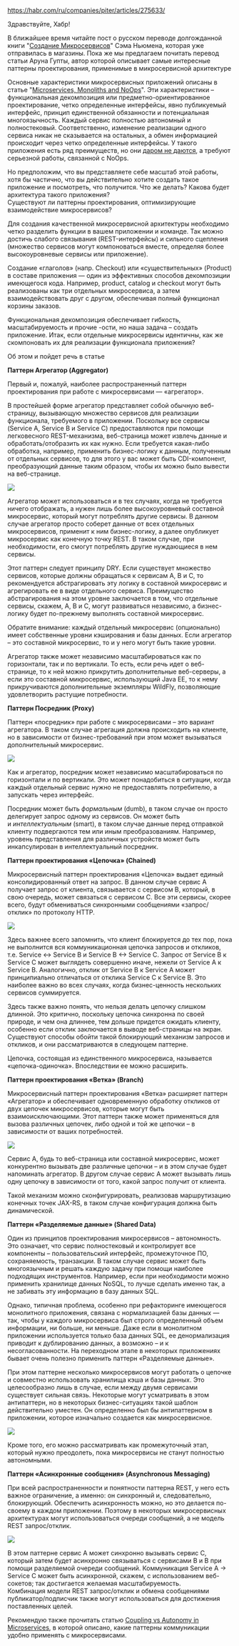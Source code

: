 https://habr.com/ru/companies/piter/articles/275633/

Здравствуйте, Хабр!  
  
В ближайшее время читайте пост о русском переводе долгожданной книги "[Создание Микросервисов](http://www.piter.com/product_by_id/51778339)" Сэма Ньюмена, которая уже отправилась в магазины. Пока же мы предлагаем почитать перевод статьи Аруна Гупты, автор которой описывает самые интересные паттерны проектирования, применимые в микросервисной архитектуре  
  
  
Основные характеристики микросервисных приложений описаны в статье "[Microservices, Monoliths and NoOps](http://blog.arungupta.me/microservices-monoliths-noops/)". Эти характеристики – функциональная декомпозиция или предметно-ориентированное проектирование, четко определенные интерфейсы, явно публикуемый интерфейс, принцип единственной обязанности и потенциальная многоязычность. Каждый сервис полностью автономный и полностековый. Соответственно, изменение реализации одного сервиса никак не сказывается на остальных, а обмен информацией происходит через четко определенные интерфейсы. У такого приложения есть ряд преимуществ, но они [даром не даются](http://highscalability.com/blog/2014/4/8/microservices-not-a-free-lunch.html), а требуют серьезной работы, связанной с NoOps.  
  
Но предположим, что вы представляете себе масштаб этой работы, хотя бы частично, что вы действительно хотите создать такое приложение и посмотреть, что получится. Что же делать? Какова будет архитектура такого приложения?  
Существуют ли паттерны проектирования, оптимизирующие взаимодействие микросервисов?  
  
Для создания качественной микросервисной архитектуры необходимо четко разделить функции в вашем приложении и команде. Так можно достичь слабого связывания (REST-интерфейсы) и сильного сцепления (множество сервисов могут компоноваться вместе, определяя более высокоуровневые сервисы или приложение).  
  
Создание «глаголов» (напр. Checkout) или «существительных» (Product) в составе приложения — один из эффективных способов декомпозиции имеющегося кода. Например, product, catalog и checkout могут быть реализованы как три отдельных микросервиса, а затем взаимодействовать друг с другом, обеспечивая полный функционал корзины заказов.  
  
Функциональная декомпозиция обеспечивает гибкость, масштабируемость и прочие -ости, но наша задача – создать приложение. Итак, если отдельные микросервисы идентичны, как же скомпоновать их для реализации функционала приложения?  
  
Об этом и пойдет речь в статье  
  
**Паттерн Агрегатор (Aggregator)**  
  
Первый и, пожалуй, наиболее распространенный паттерн проектирования при работе с микросервисами — «агрегатор».  
  
В простейшей форме агрегатор представляет собой обычную веб-страницу, вызывающую множество сервисов для реализации функционала, требуемого в приложении. Поскольку все сервисы (Service A, Service B и Service C) предоставляются при помощи легковесного REST-механизма, веб-страница может извлечь данные и обработать/отобразить их как нужно. Если требуется какая-либо обработка, например, применить бизнес-логику к данным, полученным от отдельных сервисов, то для этого у вас может быть CDI-компонент, преобразующий данные таким образом, чтобы их можно было вывести на веб-странице.  
  
![](https://habrastorage.org/files/094/0e1/d15/0940e1d1593b4254baed594640a051b9.png)  
  
Агрегатор может использоваться и в тех случаях, когда не требуется ничего отображать, а нужен лишь более высокоуровневый составной микросервис, который могут потреблять другие сервисы. В данном случае агрегатор просто соберет данные от всех отдельных микросервисов, применит к ним бизнес-логику, а далее опубликует микросервис как конечную точку REST. В таком случае, при необходимости, его смогут потреблять другие нуждающиеся в нем сервисы.  
  
Этот паттерн следует принципу DRY. Если существует множество сервисов, которые должны обращаться к сервисам A, B и C, то рекомендуется абстрагировать эту логику в составной микросервис и агрегировать ее в виде отдельного сервиса. Преимущество абстрагирования на этом уровне заключается в том, что отдельные сервисы, скажем, A, B и C, могут развиваться независимо, а бизнес-логику будет по-прежнему выполнять составной микросервис.  
  
Обратите внимание: каждый отдельный микросервис (опционально) имеет собственные уровни кэширования и базы данных. Если агрегатор – это составной микросервис, то и у него могут быть такие уровни.  
  
Агрегатор также может независимо масштабироваться как по горизонтали, так и по вертикали. То есть, если речь идет о веб-странице, то к ней можно прикрутить дополнительные веб-серверы, а если это составной микросервис, использующий Java EE, то к нему прикручиваются дополнительные экземпляры WildFly, позволяющие удовлетворить растущие потребности.  
  
**Паттерн Посредник (Proxy)**  
  
Паттерн «посредник» при работе с микросервисами – это вариант агрегатора. В таком случае агрегация должна происходить на клиенте, но в зависимости от бизнес-требований при этом может вызываться дополнительный микросервис.  
  
![](https://habrastorage.org/files/a5e/699/6d1/a5e6996d11e544ea8ebf48f6cddfe906.png)  
  
Как и агрегатор, посредник может независимо масштабироваться по горизонтали и по вертикали. Это может понадобиться в ситуации, когда каждый отдельный сервис нужно не предоставлять потребителю, а запускать через интерфейс.  
  
Посредник может быть _формальным_ (dumb), в таком случае он просто делегирует запрос одному из сервисов. Он может быть и _интеллектуальным_ (smart), в таком случае данные перед отправкой клиенту подвергаются тем или иным преобразованиям. Например, уровень представления для различных устройств может быть инкапсулирован в интеллектуальный посредник.  
  
**Паттерн проектирования «Цепочка» (Chained)**  
  
Микросервисный паттерн проектирования «Цепочка» выдает единый консолидированный ответ на запрос. В данном случае сервис A получает запрос от клиента, связывается с сервисом B, который, в свою очередь, может связаться с сервисом C. Все эти сервисы, скорее всего, будут обмениваться синхронными сообщениями «запрос/отклик» по протоколу HTTP.  
  
![](https://habrastorage.org/files/876/605/0f5/8766050f52f84c328a48201c495b94e3.png)  
  
Здесь важнее всего запомнить, что клиент блокируется до тех пор, пока не выполнится вся коммуникационная цепочка запросов и откликов, т.е. Service <-> Service B и Service B <-> Service C. Запрос от Service B к Service C может выглядеть совершенно иначе, нежели от Service A к Service B. Аналогично, отклик от Service B к Service A может принципиально отличаться от отклика Service C к Service B. Это наиболее важно во всех случаях, когда бизнес-ценность нескольких сервисов суммируется.  
  
Здесь также важно понять, что нельзя делать цепочку слишком длинной. Это критично, поскольку цепочка синхронна по своей природе, и чем она длиннее, тем дольше придется ожидать клиенту, особенно если отклик заключается в выводе веб-страницы на экран. Существуют способы обойти такой блокирующий механизм запросов и откликов, и они рассматриваются в следующем паттерне.  
  
Цепочка, состоящая из единственного микросервиса, называется «цепочка-одиночка». Впоследствии ее можно расширить.  
  
**Паттерн проектирования «Ветка» (Branch)**  
  
Микросервисный паттерн проектирования «Ветка» расширяет паттерн «Агрегатор» и обеспечивает одновременную обработку откликов от двух цепочек микросервисов, которые могут быть взаимоисключающими. Этот паттерн также может применяться для вызова различных цепочек, либо одной и той же цепочки – в зависимости от ваших потребностей.  
  
![](https://habrastorage.org/files/173/257/bca/173257bcaed04d97831a0691ec0c37ca.png)  
  
Сервис A, будь то веб-страница или составной микросервис, может конкурентно вызывать две различные цепочки – и в этом случае будет напоминать агрегатор. В другом случае сервис А может вызывать лишь одну цепочку в зависимости от того, какой запрос получит от клиента.  
  
Такой механизм можно сконфигурировать, реализовав маршрутизацию конечных точек JAX-RS, в таком случае конфигурация должна быть динамической.  
  
**Паттерн «Разделяемые данные» (Shared Data)**  
  
Один из принципов проектирования микросервисов – автономность. Это означает, что сервис полностековый и контролирует все компоненты – пользовательский интерфейс, промежуточное ПО, сохраняемость, транзакции. В таком случае сервис может быть многоязычным и решать каждую задачу при помощи наиболее подходящих инструментов. Например, если при необходимости можно применить хранилище данных NoSQL, то лучше сделать именно так, а не забивать эту информацию в базу данных SQL.  
  
Однако, типичная проблема, особенно при рефакторинге имеющегося монолитного приложения, связана с нормализацией базы данных — так, чтобы у каждого микросервиса был строго определенный объем информации, ни больше, ни меньше. Даже если в монолитном приложении используется только база данных SQL, ее денормализация приводит к дублированию данных, а возможно – и к несогласованности. На переходном этапе в некоторых приложениях бывает очень полезно применить паттерн «Разделяемые данные».  
  
При этом паттерне несколько микросервисов могут работать о цепочке и совместно использовать хранилища кэша и базы данных. Это целесообразно лишь в случае, если между двумя сервисами существует сильная связь. Некоторые могут усматривать в этом антипаттерн, но в некоторых бизнес-ситуациях такой шаблон действительно уместен. Он определенно был бы антипаттерном в приложении, которое изначально создается как микросервисное.  
  
![](https://habrastorage.org/files/3b0/6e8/f29/3b06e8f29f9f4a78a09e8afff9c79935.png)  
  
Кроме того, его можно рассматривать как промежуточный этап, который нужно преодолеть, пока микросервисы не станут полностью автономными.  
  
**Паттерн «Асинхронные сообщения» (Asynchronous Messaging)**  
  
При всей распространенности и понятности паттерна REST, у него есть важное ограничение, а именно: он синхронный и, следовательно, блокирующий. Обеспечить асинхронность можно, но это делается по-своему в каждом приложении. Поэтому в некоторых микросервисных архитектурах могут использоваться очереди сообщений, а не модель REST запрос/отклик.  
  
![](https://habrastorage.org/files/bec/4a4/2ec/bec4a42ec9d7476f90c7f8047957c87c.png)  
  
В этом паттерне сервис А может синхронно вызывать сервис C, который затем будет асинхронно связываться с сервисами B и В при помощи разделяемой очереди сообщений. Коммуникация Service A -> Service C может быть асинхронной, скажем, с использованием веб-сокетов; так достигается желаемая масштабируемость.  
Комбинация модели REST запрос/отклик и обмена сообщениями публикатор/подписчик также могут использоваться для достижения поставленных целей.  
  
Рекомендую также прочитать статью [Coupling vs Autonomy in Microservices](https://www.voxxed.com/blog/2015/04/coupling-versus-autonomy-in-microservices/), в которой описано, какие паттерны коммуникации удобно применять с микросервисами.